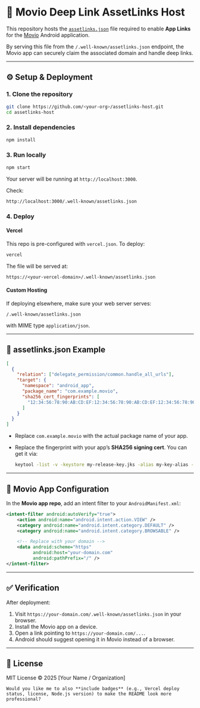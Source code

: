 # 🔗 Movio Deep Link AssetLinks Host

This repository hosts the [`assetlinks.json`](https://developer.android.com/training/app-links/verify-site-associations#asset-statements) file required to enable **App Links** for the [Movio](https://github.com/<your-org>/movio) Android application.

By serving this file from the `/.well-known/assetlinks.json` endpoint, the Movio app can securely claim the associated domain and handle deep links.

---

## ⚙️ Setup & Deployment

### 1. Clone the repository
```bash
git clone https://github.com/<your-org>/assetlinks-host.git
cd assetlinks-host
````

### 2. Install dependencies

```bash
npm install
```

### 3. Run locally

```bash
npm start
```

Your server will be running at `http://localhost:3000`.

Check:

```
http://localhost:3000/.well-known/assetlinks.json
```

### 4. Deploy

#### Vercel

This repo is pre-configured with `vercel.json`. To deploy:

```bash
vercel
```

The file will be served at:

```
https://<your-vercel-domain>/.well-known/assetlinks.json
```

#### Custom Hosting

If deploying elsewhere, make sure your web server serves:

```
/.well-known/assetlinks.json
```

with MIME type `application/json`.

---

## 📝 assetlinks.json Example

```json
[
  {
    "relation": ["delegate_permission/common.handle_all_urls"],
    "target": {
      "namespace": "android_app",
      "package_name": "com.example.movio",
      "sha256_cert_fingerprints": [
        "12:34:56:78:90:AB:CD:EF:12:34:56:78:90:AB:CD:EF:12:34:56:78:90:AB:CD:EF:12:34:56:78:90:AB:CD:EF"
      ]
    }
  }
]
```

* Replace `com.example.movio` with the actual package name of your app.
* Replace the fingerprint with your app’s **SHA256 signing cert**. You can get it via:

  ```bash
  keytool -list -v -keystore my-release-key.jks -alias my-key-alias -storepass <password> -keypass <password>
  ```

---

## 📱 Movio App Configuration

In the **Movio app repo**, add an intent filter to your `AndroidManifest.xml`:

```xml
<intent-filter android:autoVerify="true">
    <action android:name="android.intent.action.VIEW" />
    <category android:name="android.intent.category.DEFAULT" />
    <category android:name="android.intent.category.BROWSABLE" />

    <!-- Replace with your domain -->
    <data android:scheme="https"
          android:host="your-domain.com"
          android:pathPrefix="/" />
</intent-filter>
```

---

## ✅ Verification

After deployment:

1. Visit `https://your-domain.com/.well-known/assetlinks.json` in your browser.
2. Install the Movio app on a device.
3. Open a link pointing to `https://your-domain.com/...`.
4. Android should suggest opening it in Movio instead of a browser.

---

## 📜 License

MIT License © 2025 \[Your Name / Organization]

```
Would you like me to also **include badges** (e.g., Vercel deploy status, license, Node.js version) to make the README look more professional?
```
